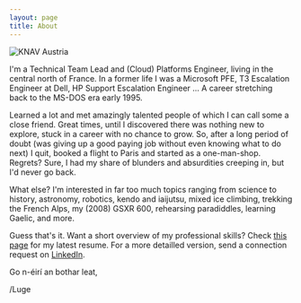 ```yaml
---
layout: page
title: About
---
```


![KNAV Austria](/assets/C2ADV01.jpg)

I'm a Technical Team Lead and (Cloud) Platforms Engineer, living in the central north of France.
In a former life I was a Microsoft PFE, T3 Escalation Engineer at Dell, HP Support Escalation Engineer ... A career stretching back to the MS-DOS era early 1995.

Learned a lot and met amazingly talented people of which I can call some a close friend. Great times, until I discovered there was nothing new to explore, stuck in a career with no chance to grow. So, after a long period of doubt (was giving up a good paying job without even knowing what to do next) I quit, booked a flight to Paris and started as a one-man-shop. Regrets? Sure, I had my share of blunders and absurdities creeping in, but I'd never go back.

What else? I'm interested in far too much topics ranging from science to history, astronomy, robotics, kendo and iaijutsu, mixed ice climbing, trekking the French Alps, my (2008) GSXR 600, rehearsing paradiddles, learning Gaelic, and more.

Guess that's it. Want a short overview of my professional skills? Check [this page](https://github.com/lgeurts/Resume/blob/master/Moderncv%20Resume%20Luc%20Geurts%20%28US%29.pdf) for my latest resume. For a more detailled version, send a connection request on [LinkedIn](https://www.linkedin.com/in/lucgeurts).

Go n-éirí an bothar leat,

/Luge
